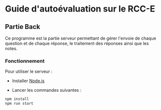# Guide d'autoévaluation sur le RCC-E

## Partie Back

Ce programme est la partie serveur permettant de gérer l'envoie de chaque question et de chaque réponse, le traitement
des réponses ainsi que les notes.

### Fonctionnement

Pour utiliser le serveur :

- Installer [Node.js](https://nodejs.org/en/)

- Lancer les commandes suivantes :

```bash
npm install
npm run start
```